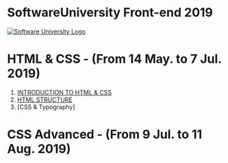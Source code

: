 # SoftwareUniversity Front-end 2019

[![Software University Logo](https://goo.gl/KYm0Tz)](https://softuni.bg)


# HTML & CSS - (From 14 May. to 7 Jul. 2019)
1. [INTRODUCTION TO HTML & CSS](https://tinyurl.com/y24lrcdq)
2. [HTML STRUCTURE](https://tinyurl.com/yy7yx8l3)
3. [CSS & Typography]

# CSS Advanced - (From 9 Jul. to 11 Aug. 2019)
